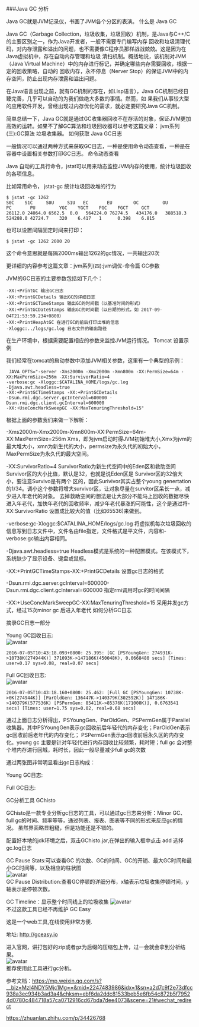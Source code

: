 ###Java GC 分析

Java GC就是JVM记录仪，书画了JVM各个分区的表演。
什么是 Java GC

Java GC（Garbage Collection，垃圾收集，垃圾回收）机制，是Java与C++/C的主要区别之一，作为Java开发者，一般不需要专门编写内存
回收和垃圾清理代码，对内存泄露和溢出的问题，也不需要像C程序员那样战战兢兢。这是因为在Java虚拟机中，存在自动内存管理和垃圾
清扫机制。概括地说，该机制对JVM（Java Virtual Machine）中的内存进行标记，并确定哪些内存需要回收，根据一定的回收策略，自动的
回收内存，永不停息（Nerver Stop）的保证JVM中的内存空间，防止出现内存泄露和溢出问题。

在Java语言出现之前，就有GC机制的存在，如Lisp语言），Java GC机制已经日臻完善，几乎可以自动的为我们做绝大多数的事情。然而，如
果我们从事较大型的应用软件开发，曾经出现过内存优化的需求，就必定要研究Java GC机制。

简单总结一下，Java GC就是通过GC收集器回收不在存活的对象，保证JVM更加高效的运转。如果不了解GC算法和垃圾回收器可以参考这篇文章：
jvm系列(三):GC算法 垃圾收集器。
如何获取 Java GC日志

一般情况可以通过两种方式来获取GC日志，一种是使用命令动态查看，一种是在容器中设置相关参数打印GC日志。
命令动态查看

Java 自动的工具行命令，jstat可以用来动态监控JVM内存的使用，统计垃圾回收的各项信息。

比如常用命令， jstat-gc 统计垃圾回收堆的行为
```text
$ jstat -gc 1262
S0C    S1C     S0U     S1U   EC       EU        OC         OU        PC       PU         YGC    YGCT    FGC    FGCT     GCT   
26112.0 24064.0 6562.5  0.0   564224.0 76274.5   434176.0   388518.3  524288.0 42724.7    320    6.417   1      0.398    6.815
```

也可以设置间隔固定时间来打印：
```text
$ jstat -gc 1262 2000 20
```
这个命令意思就是每隔2000ms输出1262的gc情况，一共输出20次

更详细的内容参考这篇文章：jvm系列(四):jvm调优-命令篇
GC参数

JVM的GC日志的主要参数包括如下几个：
```text
-XX:+PrintGC 输出GC日志
-XX:+PrintGCDetails 输出GC的详细日志
-XX:+PrintGCTimeStamps 输出GC的时间戳（以基准时间的形式）
-XX:+PrintGCDateStamps 输出GC的时间戳（以日期的形式，如 2017-09-04T21:53:59.234+0800）
-XX:+PrintHeapAtGC 在进行GC的前后打印出堆的信息
-Xloggc:../logs/gc.log 日志文件的输出路径
```

在生产环境中，根据需要配置相应的参数来监控JVM运行情况。
Tomcat 设置示例

我们经常在tomcat的启动参数中添加JVM相关参数，这里有一个典型的示例：
```text
 JAVA_OPTS="-server -Xms2000m -Xmx2000m -Xmn800m -XX:PermSize=64m -XX:MaxPermSize=256m -XX:SurvivorRatio=4
-verbose:gc -Xloggc:$CATALINA_HOME/logs/gc.log 
-Djava.awt.headless=true 
-XX:+PrintGCTimeStamps -XX:+PrintGCDetails 
-Dsun.rmi.dgc.server.gcInterval=600000 -Dsun.rmi.dgc.client.gcInterval=600000
-XX:+UseConcMarkSweepGC -XX:MaxTenuringThreshold=15"
```
根据上面的参数我们来做一下解析：

-Xms2000m-Xmx2000m-Xmn800m-XX:PermSize=64m-XX:MaxPermSize=256m
Xms，即为jvm启动时得JVM初始堆大小,Xmx为jvm的最大堆大小，xmn为新生代的大小，permsize为永久代的初始大小，MaxPermSize为永久代的最大空间。

-XX:SurvivorRatio=4
SurvivorRatio为新生代空间中的Eden区和救助空间Survivor区的大小比值，默认是32，也就是说Eden区是 Survivor区的32倍大小，要注意Survivo是有两个
区的，因此Surivivor其实占整个young genertation的1/34。调小这个参数将增大survivor区，让对象尽量在survitor区呆长一点，减少进入年老代的对象。
去掉救助空间的想法是让大部分不能马上回收的数据尽快进入年老代，加快年老代的回收频率，减少年老代暴涨的可能性，这个是通过将-XX:SurvivorRatio 
设置成比较大的值（比如65536)来做到。

-verbose:gc-Xloggc:$CATALINA_HOME/logs/gc.log
将虚拟机每次垃圾回收的信息写到日志文件中，文件名由file指定，文件格式是平文件，内容和-verbose:gc输出内容相同。

-Djava.awt.headless=true Headless模式是系统的一种配置模式。在该模式下，系统缺少了显示设备、键盘或鼠标。

-XX:+PrintGCTimeStamps-XX:+PrintGCDetails
设置gc日志的格式

-Dsun.rmi.dgc.server.gcInterval=600000-Dsun.rmi.dgc.client.gcInterval=600000
指定rmi调用时gc的时间间隔

-XX:+UseConcMarkSweepGC-XX:MaxTenuringThreshold=15 采用并发gc方式，经过15次minor gc 后进入年老代
如何分析GC日志

摘录GC日志一部分

Young GC回收日志:       
![avatar](../imags/JVM/jvm-31.png)          
```text
2016-07-05T10:43:18.093+0800: 25.395: [GC [PSYoungGen: 274931K->10738K(274944K)] 371093K->147186K(450048K), 0.0668480 secs] [Times: user=0.17 sys=0.08, real=0.07 secs]
```
    
Full GC回收日志:        
![avatar](../imags/JVM/jvm-32.png)      
```text
2016-07-05T10:43:18.160+0800: 25.462: [Full GC [PSYoungGen: 10738K->0K(274944K)] [ParOldGen: 136447K->140379K(302592K)] 147186K->140379K(577536K) [PSPermGen: 85411K->85376K(171008K)], 0.6763541 secs] [Times: user=1.75 sys=0.02, real=0.68 secs]
```
    
通过上面日志分析得出，PSYoungGen、ParOldGen、PSPermGen属于Parallel收集器。其中PSYoungGen表示gc回收前后年轻代的内存变化；ParOldGen表示gc回收前后老年代的内存变化；
PSPermGen表示gc回收前后永久区的内存变化。young gc 主要是针对年轻代进行内存回收比较频繁，耗时短；full gc 会对整个堆内存进行回城，耗时长，因此一般尽量减少full gc的次数

通过两张图非常明显看出gc日志构成：

Young GC日志: 

Full GC日志: 

GC分析工具
GChisto

GChisto是一款专业分析gc日志的工具，可以通过gc日志来分析：Minor GC、full gc的时间、频率等等，通过列表、报表、图表等不同的形式来反应gc的情况。
虽然界面略显粗糙，但是功能还是不错的。

配置好本地的jdk环境之后，双击GChisto.jar,在弹出的输入框中点击 add 选择gc.log日志       
         
GC Pause Stats:可以查看GC 的次数、GC的时间、GC的开销、最大GC时间和最小GC时间等，以及相应的柱状图       
![avatar](../imags/JVM/jvm-34.png)      
GC Pause Distribution:查看GC停顿的详细分布，x轴表示垃圾收集停顿时间，y轴表示是停顿次数。

GC Timeline：显示整个时间线上的垃圾收集
![avatar](../imags/JVM/jvm-35.png)           
不过这款工具已经不再维护
GC Easy

这是一个web工具,在线使用非常方便.

地址: http://gceasy.io

进入官网，讲打包好的zip或者gz为后缀的压缩包上传，过一会就会拿到分析结果。     
![avatar](../imags/JVM/jvm-36.png)      
推荐使用此工具进行gc分析。

参考文档：https://mp.weixin.qq.com/s?__biz=MzI4NDY5Mjc1Mg==&mid=2247483986&idx=1&sn=a2d7c9f2e73dfcc938a3ec934b3ad3a4&chksm=ebf6da2ddc81533beb5e6fb54c872b5f79524d0780c484718a57ca0712916cd67bda7dee4073&scene=21#wechat_redirect

https://zhuanlan.zhihu.com/p/34426768